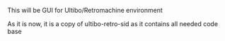 This will be GUI for Ultibo/Retromachine environment

As it is now, it is a copy of ultibo-retro-sid as it contains all needed code base

